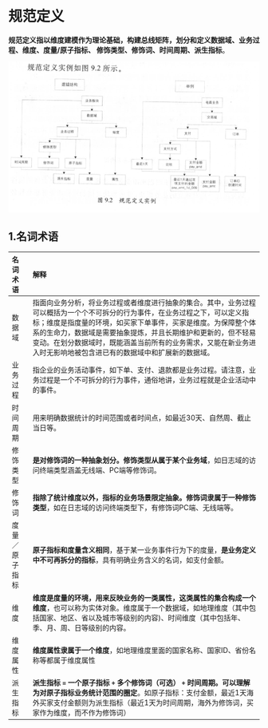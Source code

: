 规范定义
================================================================================
**规范定义指以维度建模作为理论基础，构建总线矩阵，划分和定义数据域、业务过程、维度、度量/原子指标、
修饰类型、修饰词、时间周期、派生指标**。

![规范定义](img/2.png)

## 1.名词术语

|                    名词术语 | 解释 |
|:------------ |:-------------- |
| 数据域 | 指面向业务分析，将业务过程或者维度进行抽象的集合。其中，业务过程可以概括为一个个不可拆分的行为事件，在业务过程之下，可以定义指标；维度是指度量的环境，如买家下单事件，买家是维度。为保障整个体系的生命力，数据域是需要抽象提炼，并且长期维护和更新的，但不轻易变动。在划分数据域时，既能涵盖当前所有的业务需求，又能在新业务进入时无影响地被包含进已有的数据域中和扩展新的数据域。|
| 业务过程 | 指企业的业务活动事件，如下单、支付、退款都是业务过程。请注意，业务过程是一个不可拆分的行为事件，通俗地讲，业务过程就是企业活动中的事件。|
| 时间周期 | 用来明确数据统计的时间范围或者时间点，如最近30天、自然周、截止当日等。|
| 修饰类型 | **是对修饰词的一种抽象划分。修饰类型从属于某个业务域**，如日志域的访问终端类型涵盖无线端、PC端等修饰词。|
| 修饰词 | **指除了统计维度以外，指标的业务场景限定抽象。修饰词隶属于一种修饰类型**，如在日志域的访问终端类型下，有修饰词PC端、无线端等。|
| 度量／原子指标 | **原子指标和度量含义相同**，基于某一业务事件行为下的度量，**是业务定义中不可再拆分的指标**，具有明确业务含义的名词，如支付金额。|
| 维度 | **维度是度量的环境，用来反映业务的一类属性，这类属性的集合构成一个维度**，也可以称为实体对象。维度属于一个数据域，如地理维度（其中包括国家、地区、省以及城市等级别的内容)、时间维度（其中包括年、季、月、周、日等级别的内容。|
| 维度属性 | **维度属性隶属于一个维度**，如地理维度里面的国家名称、国家ID、省份名称等都属于维度属性 |
| 派生指标 | **派生指标 `=` 一个原子指标 `+` 多个修饰词（可选） `+` 时间周期。可以理解为对原子指标业务统计范围的圈定**。如原子指标：支付金额，最近1天海外买家支付金额则为派生指标（最近1天为时间周期，海外为修饰词，买家作为维度，而不作为修饰词）|



